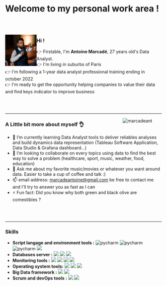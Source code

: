 # Welcome to my personal work area !

<br></br>

<img width="20%" align="left" src="https://github.com/marcadeant/marcadeant/blob/main/img/profile_picture.jpg?raw=true" alt="profile picture" />    

### Hi !  

👉 Firstable, I'm **Antoine Marcadé**, 27 years old's Data Analyst.  
👉 I'm living in suburbs of Paris  
👉 I'm following a 1-year data analyst professional training  ending in october 2022  
👉 I'm ready to get the opportunity helping companies to value their data and find keys indicator to improve business  

<br></br>

---

<img align="right" width="25%" src="https://github-readme-stats.vercel.app/api?username=marcadeant&show_icons=true&theme=gotham" alt="marcadeant" />

### A Little bit more about myself 👌


- 🌱 I’m currently learning Data Analyst tools to deliver reliables analyses and build dynamics data representation (Tableau Software Application, Data Studio & Grafana dashboard...) 
- 👯 I’m looking to collaborate on every topics using data to find the best way to solve a problem (healthcare, sport, music, weather, food, education)
- 💬 Ask me about my favorite music/movies or whatever you want around data. Easier to take a cup of coffee and talk :)
- 📫 email address:  marcadeantoine@gmail.com be free to contact me and I'll try to answer you as fast as I can
- ⚡ Fun fact: Did you know why both green and black olive are comestibles ? 

<br></br>

---

### Skills

* **Script langage and environment tools :** <img height=30 src="https://img.icons8.com/color/344/pycharm.png" alt="pycharm" />  <img height=30 src="https://img.icons8.com/fluency/344/jupyter.png" alt="pycharm" />  <img height=30 src="https://img.icons8.com/color/344/python.png" alt="pycharm" />  <img height=30 src="https://img.icons8.com/ios-filled/344/sql.png" />
* **Databases server :** <img height=30 src="https://img.icons8.com/fluency/344/mysql-logo.png" />  <img height=30 src="https://img.icons8.com/color/344/postgreesql.png" />  <img height=30 src="https://tse3.mm.bing.net/th?id=OIP.0x0B8E0msmAtVgZqn8bjxAHaE8&pid=Api" />
* **Monitoring tools :** <img height=30 src="https://img.icons8.com/color/344/tableau-software.png" />  <img height=30 src="https://img.icons8.com/external-tal-revivo-color-tal-revivo/344/external-data-visualization-and-monitoring-with-support-for-graphite-and-influxdb-logo-color-tal-revivo.png" />  <img height=30 src="https://tse1.mm.bing.net/th?id=OIP.x1pnPPxRjPkKoSrG9O0DqgHaCV&pid=Api" />  <img height=30 src="https://img.icons8.com/color/344/power-bi.png" />
* **Operating system tools:** <img height=30 src="https://img.icons8.com/color/344/linux.png" />  <img height=30 src="https://img.icons8.com/color/344/ubuntu--v1.png" />  <img height=30 src="https://img.icons8.com/color/344/prometheus-app.png" />
* **Big Data framework :** <img height=30 src="https://tse1.mm.bing.net/th?id=OIP.MwZZjt-IlJU0TFaZxfBz1QHaEL&pid=Api" />  <img height=30 src="https://pandas.pydata.org/pandas-docs/stable/_static/pandas.svg" />
* **Scrum and devOps tools :** <img height=30 src="https://tse4.mm.bing.net/th?id=OIP.1KtKNjWdL6zwOJmph1EnGAAAAA&pid=Api" />  <img height=30 src="https://img.icons8.com/color/344/git.png" />
